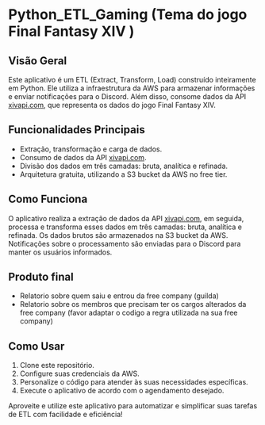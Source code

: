 # Python_ETL_Gaming (Tema do jogo Final Fantasy XIV )

## Visão Geral

Este aplicativo é um ETL (Extract, Transform, Load) construído inteiramente em Python. 
Ele utiliza a infraestrutura da AWS para armazenar informações e enviar notificações para o Discord. Além disso, consome dados da API [xivapi.com](https://xivapi.com), que representa os dados do jogo Final Fantasy XIV.

## Funcionalidades Principais

- Extração, transformação e carga de dados.
- Consumo de dados da API [xivapi.com](https://xivapi.com).
- Divisão dos dados em três camadas: bruta, analítica e refinada.
- Arquitetura gratuita, utilizando a S3 bucket da AWS no free tier.

## Como Funciona

O aplicativo realiza a extração de dados da API [xivapi.com](https://xivapi.com), em seguida, processa e transforma esses dados em três camadas: bruta, analítica e refinada. 
Os dados brutos são armazenados na S3 bucket da AWS. Notificações sobre o processamento são enviadas para o Discord para manter os usuários informados.

## Produto final
 - Relatorio sobre quem saiu e entrou da free company (guilda)
 - Relatorio sobre os membros que precisam ter os cargos alterados da free company (favor adaptar o codigo a regra utilizada na sua free company)

## Como Usar

1. Clone este repositório.
2. Configure suas credenciais da AWS.
3. Personalize o código para atender às suas necessidades específicas.
4. Execute o aplicativo de acordo com o agendamento desejado.


Aproveite e utilize este aplicativo para automatizar e simplificar suas tarefas de ETL com facilidade e eficiência!

